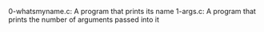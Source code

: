0-whatsmyname.c: A program that prints its name
1-args.c: A program that prints the number of arguments passed into it
